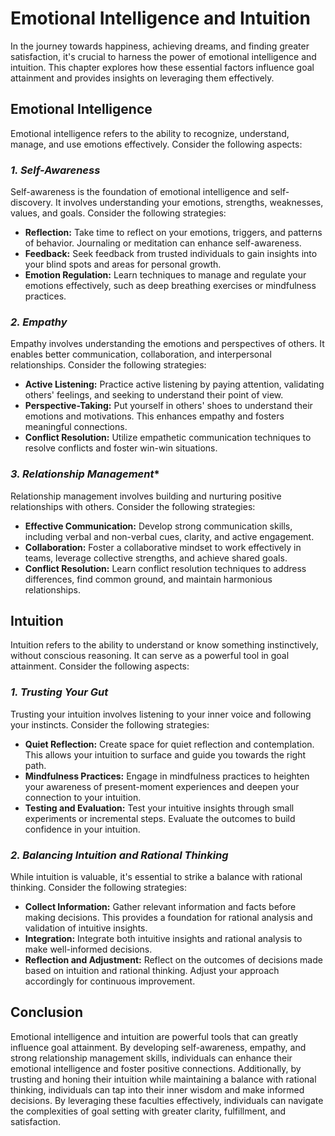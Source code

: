 Emotional Intelligence and Intuition
=============================================

In the journey towards happiness, achieving dreams, and finding greater satisfaction, it's crucial to harness the power of emotional intelligence and intuition. This chapter explores how these essential factors influence goal attainment and provides insights on leveraging them effectively.

**Emotional Intelligence**
--------------------------

Emotional intelligence refers to the ability to recognize, understand, manage, and use emotions effectively. Consider the following aspects:

### *1. Self-Awareness*

Self-awareness is the foundation of emotional intelligence and self-discovery. It involves understanding your emotions, strengths, weaknesses, values, and goals. Consider the following strategies:

* **Reflection:** Take time to reflect on your emotions, triggers, and patterns of behavior. Journaling or meditation can enhance self-awareness.
* **Feedback:** Seek feedback from trusted individuals to gain insights into your blind spots and areas for personal growth.
* **Emotion Regulation:** Learn techniques to manage and regulate your emotions effectively, such as deep breathing exercises or mindfulness practices.

### *2. Empathy*

Empathy involves understanding the emotions and perspectives of others. It enables better communication, collaboration, and interpersonal relationships. Consider the following strategies:

* **Active Listening:** Practice active listening by paying attention, validating others' feelings, and seeking to understand their point of view.
* **Perspective-Taking:** Put yourself in others' shoes to understand their emotions and motivations. This enhances empathy and fosters meaningful connections.
* **Conflict Resolution:** Utilize empathetic communication techniques to resolve conflicts and foster win-win situations.

### *3. Relationship Management*\*

Relationship management involves building and nurturing positive relationships with others. Consider the following strategies:

* **Effective Communication:** Develop strong communication skills, including verbal and non-verbal cues, clarity, and active engagement.
* **Collaboration:** Foster a collaborative mindset to work effectively in teams, leverage collective strengths, and achieve shared goals.
* **Conflict Resolution:** Learn conflict resolution techniques to address differences, find common ground, and maintain harmonious relationships.

**Intuition**
-------------

Intuition refers to the ability to understand or know something instinctively, without conscious reasoning. It can serve as a powerful tool in goal attainment. Consider the following aspects:

### *1. Trusting Your Gut*

Trusting your intuition involves listening to your inner voice and following your instincts. Consider the following strategies:

* **Quiet Reflection:** Create space for quiet reflection and contemplation. This allows your intuition to surface and guide you towards the right path.
* **Mindfulness Practices:** Engage in mindfulness practices to heighten your awareness of present-moment experiences and deepen your connection to your intuition.
* **Testing and Evaluation:** Test your intuitive insights through small experiments or incremental steps. Evaluate the outcomes to build confidence in your intuition.

### *2. Balancing Intuition and Rational Thinking*

While intuition is valuable, it's essential to strike a balance with rational thinking. Consider the following strategies:

* **Collect Information:** Gather relevant information and facts before making decisions. This provides a foundation for rational analysis and validation of intuitive insights.
* **Integration:** Integrate both intuitive insights and rational analysis to make well-informed decisions.
* **Reflection and Adjustment:** Reflect on the outcomes of decisions made based on intuition and rational thinking. Adjust your approach accordingly for continuous improvement.

**Conclusion**
--------------

Emotional intelligence and intuition are powerful tools that can greatly influence goal attainment. By developing self-awareness, empathy, and strong relationship management skills, individuals can enhance their emotional intelligence and foster positive connections. Additionally, by trusting and honing their intuition while maintaining a balance with rational thinking, individuals can tap into their inner wisdom and make informed decisions. By leveraging these faculties effectively, individuals can navigate the complexities of goal setting with greater clarity, fulfillment, and satisfaction.
